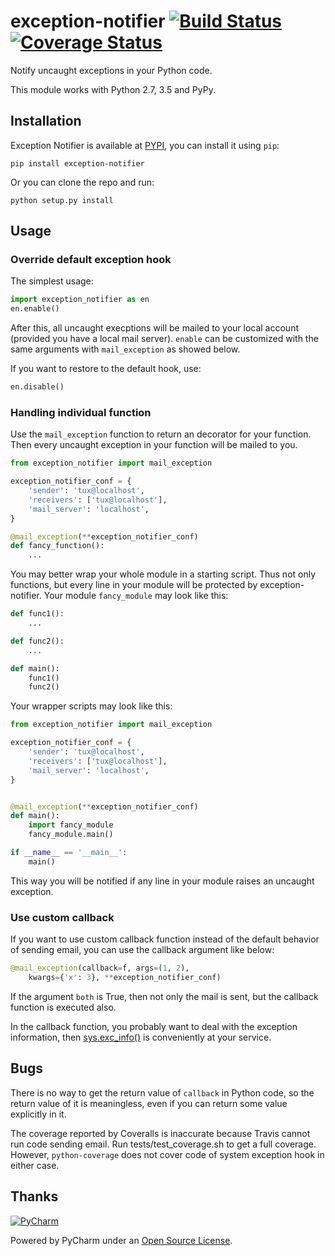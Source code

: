 # exception-notifier [![Build Status](https://travis-ci.org/fossilet/exception-notifier.png?branch=master)](https://travis-ci.org/fossilet/exception-notifier)  [![Coverage Status](https://coveralls.io/repos/fossilet/exception-notifier/badge.png?branch=master)](https://coveralls.io/r/fossilet/exception-notifier?branch=master)

Notify uncaught exceptions in your Python code.

This module works with Python 2.7, 3.5 and PyPy.

## Installation

Exception Notifier is available at
[PYPI](https://pypi.python.org/pypi/exception-notifier),
you can install it using `pip`:

    pip install exception-notifier

Or you can clone the repo and run:

    python setup.py install

## Usage

### Override default exception hook

The simplest usage:

```python
import exception_notifier as en
en.enable()
```

After this, all uncaught execptions will be mailed to your local account
(provided you have a local mail server). `enable` can be customized with the
same arguments with `mail_exception` as showed below.

If you want to restore to the default hook, use:

```python
en.disable()
```

### Handling individual function

Use the `mail_exception` function to return an decorator for your function.
Then every uncaught exception in your function will be mailed to you.

```python
from exception_notifier import mail_exception

exception_notifier_conf = {
    'sender': 'tux@localhost',
    'receivers': ['tux@localhost'],
    'mail_server': 'localhost',
}

@mail_exception(**exception_notifier_conf)
def fancy_function():
    ...
```

You may better wrap your whole module in a starting script. Thus not only
functions, but every line in your module will be protected by
exception-notifier. Your module `fancy_module` may look like this:

```python
def func1():
    ...

def func2():
    ...

def main():
    func1()
    func2()
```

Your wrapper scripts may look like this:

```python
from exception_notifier import mail_exception

exception_notifier_conf = {
    'sender': 'tux@localhost',
    'receivers': ['tux@localhost'],
    'mail_server': 'localhost',
}


@mail_exception(**exception_notifier_conf)
def main():
    import fancy_module
    fancy_module.main()

if __name__ == '__main__':
    main()
```

This way you will be notified if any line in your module raises an uncaught
exception.

### Use custom callback

If you want to use custom callback function instead of the default behavior
of sending email, you can use the callback argument like below:

```python
@mail_exception(callback=f, args=(1, 2),
    kwargs={'x': 3}, **exception_notifier_conf)
```

If the argument `both` is True, then not only the mail is sent, but the
callback function is executed also.

In the callback function, you probably want to deal with the exception
information, then [sys.exc_info()](http://docs.python.org/2/library/sys.html#sys.exc_info) is conveniently at your service.

## Bugs

There is no way to get the return value of `callback` in Python code,
so the return value of it is meaningless, even if you can return some value
explicitly in it.

The coverage reported by Coveralls is inaccurate because Travis cannot run
code sending email. Run tests/test_coverage.sh to get a full coverage.
However, `python-coverage` does not cover code of system exception hook
in either case.

## Thanks
[![PyCharm](http://www.jetbrains.com/pycharm/docs/logo_pycharm.png)](http://www.jetbrains.com/pycharm/)

Powered by PyCharm under an [Open Source License](http://www.jetbrains.com/pycharm/buy/buy.jsp#openSource).
